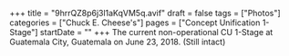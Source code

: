 +++
title = "9hrrQZ8p6j3l1aKqVM5q.avif"
draft = false
tags = ["Photos"]
categories = ["Chuck E. Cheese's"]
pages = ["Concept Unification 1-Stage"]
startDate = ""
+++
The current non-operational CU 1-Stage at Guatemala City, Guatemala on June 23, 2018. (Still intact)
